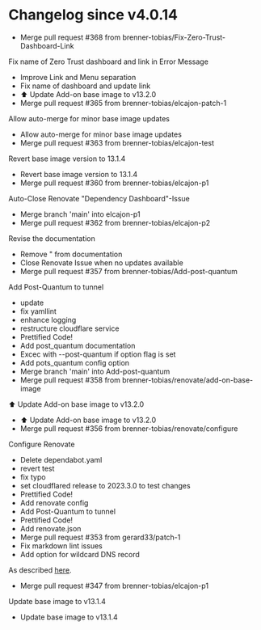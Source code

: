 # Changelog since v4.0.14
- Merge pull request #368 from brenner-tobias/Fix-Zero-Trust-Dashboard-Link

Fix name of Zero Trust dashboard and link in Error Message 
- Improve Link and Menu separation 
- Fix name of dashboard and update link 
- ⬆️ Update Add-on base image to v13.2.0 
- Merge pull request #365 from brenner-tobias/elcajon-patch-1

Allow auto-merge for minor base image updates 
- Allow auto-merge for minor base image updates 
- Merge pull request #363 from brenner-tobias/elcajon-test

Revert base image version to 13.1.4 
- Revert base image version to 13.1.4 
- Merge pull request #360 from brenner-tobias/elcajon-p1

Auto-Close Renovate "Dependency Dashboard"-Issue 
- Merge branch 'main' into elcajon-p1 
- Merge pull request #362 from brenner-tobias/elcajon-p2

Revise the documentation 
- Remove " from documentation 
- Close Renovate Issue when no updates available 
- Merge pull request #357 from brenner-tobias/Add-post-quantum

Add Post-Quantum to tunnel 
- update 
- fix yamllint 
- enhance logging 
- restructure cloudflare service 
- Prettified Code! 
- Add post_quantum documentation 
- Excec with --post-quantum if option flag is set 
- Add pots_quantum config option 
- Merge branch 'main' into Add-post-quantum 
- Merge pull request #358 from brenner-tobias/renovate/add-on-base-image

⬆️ Update Add-on base image to v13.2.0 
- ⬆️ Update Add-on base image to v13.2.0 
- Merge pull request #356 from brenner-tobias/renovate/configure

Configure Renovate 
- Delete dependabot.yaml 
- revert test 
- fix typo 
- set cloudflared release to 2023.3.0 to test changes 
- Prettified Code! 
- Add renovate config 
- Add Post-Quantum to tunnel 
- Prettified Code! 
- Add renovate.json 
- Merge pull request #353 from gerard33/patch-1 
- Fix markdown lint issues 
- Add option for wildcard DNS record

As described [here](https://blog.cloudflare.com/wildcard-proxy-for-everyone/). 
- Merge pull request #347 from brenner-tobias/elcajon-p1

Update base image to v13.1.4 
- Update base image to v13.1.4 
